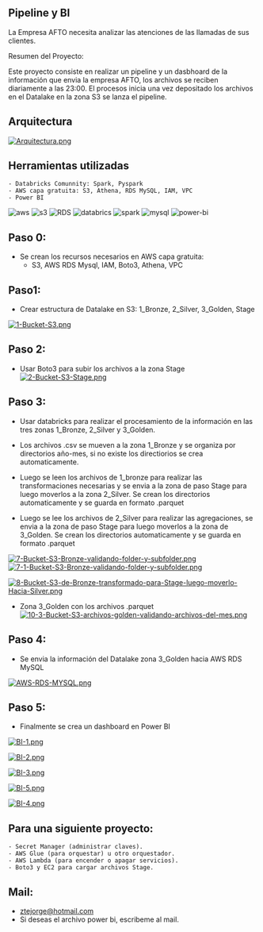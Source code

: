 ## Pipeline y BI

La Empresa AFTO necesita analizar las atenciones de las llamadas de sus clientes.

Resumen del Proyecto:

Este proyecto consiste en realizar un pipeline y un dasbhoard de la información que envia la empresa AFTO, los archivos se reciben diariamente a las 23:00. El procesos inicia una vez depositado los archivos en el Datalake en la zona S3 se lanza el pipeline.

## Arquitectura
[![Arquitectura.png](https://i.postimg.cc/VkPN0KBc/Arquitectura.png)](https://postimg.cc/HV3mf4hS)

## Herramientas utilizadas

    - Databricks Comunnity: Spark, Pyspark
    - AWS capa gratuita: S3, Athena, RDS MySQL, IAM, VPC
    - Power BI


![aws](https://img.shields.io/badge/-Amazon%20AWS-232F3E?logo=Amazon-AWS&logoColor=white&style=flat-square) ![s3](https://img.shields.io/badge/-Amazon%20S3-569A31?logo=amazon-s3&logoColor=white&style=flat-square) ![RDS](https://img.shields.io/badge/-Amazon%20RDS-527FFF?logo=Amazon-RDS&logoColor=white&style=flat-square) ![databrics](https://img.shields.io/badge/-Databricks-FF3621?logo=Databricks&logoColor=white&style=flat-square) ![spark](https://img.shields.io/badge/-Apache%20Spark-E25A1C?logo=apache-spark&logoColor=white&style=flat-square) ![mysql](https://img.shields.io/badge/-MySQL-4479A1?logo=MySQL&logoColor=white&style=flat-square) ![power-bi](https://img.shields.io/badge/-Power%20BI-F2C811?logo=power-bi&logoColor=white&style=flat-square)



## Paso 0:
- Se crean los recursos necesarios en AWS capa gratuita:
	- S3, AWS RDS Mysql, IAM, Boto3, Athena, VPC




## Paso1:

- Crear estructura de Datalake en S3: 1_Bronze, 2_Silver, 3_Golden, Stage

[![1-Bucket-S3.png](https://i.postimg.cc/Qxmg7vKG/1-Bucket-S3.png)](https://postimg.cc/WhDJLW7X)

## Paso 2:
- Usar Boto3 para subir los archivos a la zona Stage
[![2-Bucket-S3-Stage.png](https://i.postimg.cc/xT88sZFS/2-Bucket-S3-Stage.png)](https://postimg.cc/8j8TcZSy)

## Paso 3:
- Usar databricks para realizar el procesamiento de la información en las tres zonas 1_Bronze, 2_Silver y 3_Golden.

- Los archivos .csv se mueven a la zona 1_Bronze y se organiza por directorios año-mes, si no existe los directiorios se crea automaticamente.

- Luego se leen los archivos de 1_bronze para realizar las transformaciones necesarias y se envia a la zona de paso Stage para luego moverlos a la zona 2_Silver. Se crean los directorios automaticamente y se guarda en formato .parquet

- Luego se lee los archivos de 2_Silver para realizar las agregaciones, se envia a la zona de paso Stage para luego moverlos a la zona de 3_Golden. Se crean los directorios automaticamente y se guarda en formato .parquet

[![7-Bucket-S3-Bronze-validando-folder-y-subfolder.png](https://i.postimg.cc/xCHMd1zY/7-Bucket-S3-Bronze-validando-folder-y-subfolder.png)](https://postimg.cc/VrfdG1gH)
[![7-1-Bucket-S3-Bronze-validando-folder-y-subfolder.png](https://i.postimg.cc/cCFHxpX0/7-1-Bucket-S3-Bronze-validando-folder-y-subfolder.png)](https://postimg.cc/n9QZTwyP)

[![8-Bucket-S3-de-Bronze-transformado-para-Stage-luego-moverlo-Hacia-Silver.png](https://i.postimg.cc/sxmcVgkx/8-Bucket-S3-de-Bronze-transformado-para-Stage-luego-moverlo-Hacia-Silver.png)](https://postimg.cc/N2yTDBfv)

- Zona 3_Golden con los archivos .parquet
[![10-3-Bucket-S3-archivos-golden-validando-archivos-del-mes.png](https://i.postimg.cc/3Rc8zXRx/10-3-Bucket-S3-archivos-golden-validando-archivos-del-mes.png)](https://postimg.cc/zbTYgRKs)

## Paso 4:

- Se envia la información del Datalake zona 3_Golden hacia AWS RDS MySQL

[![AWS-RDS-MYSQL.png](https://i.postimg.cc/L5kNWT9c/AWS-RDS-MYSQL.png)](https://postimg.cc/T5wVLnW0)

## Paso 5:

- Finalmente se crea un dashboard en Power BI

[![BI-1.png](https://i.postimg.cc/DfBWx792/BI-1.png)](https://postimg.cc/8sfP5gk3)

[![BI-2.png](https://i.postimg.cc/8cGqssjV/BI-2.png)](https://postimg.cc/ZBffMb8f)

[![BI-3.png](https://i.postimg.cc/zvk4h5gH/BI-3.png)](https://postimg.cc/tnYr0KD9)

[![BI-5.png](https://i.postimg.cc/4NJDgKD6/BI-5.png)](https://postimg.cc/0rBWGN2j)

[![BI-4.png](https://i.postimg.cc/pLS4zspC/BI-4.png)](https://postimg.cc/yDFLzXh3)


## Para una siguiente proyecto:
    - Secret Manager (administrar claves).
    - AWS Glue (para orquestar) u otro orquestador.
    - AWS Lambda (para encender o apagar servicios).
    - Boto3 y EC2 para cargar archivos Stage.

## Mail:
- ztejorge@hotmail.com
- Si deseas el archivo power bi, escribeme al mail.
